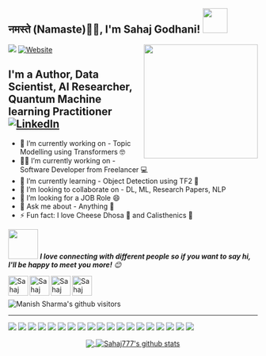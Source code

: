 <h2>नमस्ते (Namaste)🙏🏻, I'm Sahaj Godhani! <img src="https://media.giphy.com/media/12oufCB0MyZ1Go/giphy.gif" width="50"></h2>
<img align='right' src="https://media.giphy.com/media/M9gbBd9nbDrOTu1Mqx/giphy.gif" width="230">

![](https://komarev.com/ghpvc/?username=Sahaj777&color=green)
[![Website](https://img.shields.io/website?label=SahajGodhani&style=for-the-badge&url=https%3A%2F%2Fcodestackr.com)](https://www.sahajgodhani.in/)

  ## I'm a Author, Data Scientist, AI Researcher, Quantum Machine learning Practitioner [![LinkedIn](https://img.shields.io/badge/linkedin-%230077B5.svg?style=for-the-badge&logo=linkedin&logoColor=white)](https://www.linkedin.com/in/sahajgodhani777/)

- 🔭 I’m currently working on - Topic Modelling using Transformers 🤓
- :man_technologist: I’m currently working on - Software Developer from Freelancer :computer:
- 🌱 I’m currently learning - Object Detection using TF2 🤡
- 👯 I’m looking to collaborate on - DL, ML, Research Papers, NLP
- 🤔 I’m looking for a JOB Role 😄
- 💬 Ask me about - Anything 🤫
- ⚡ Fun fact: I love Cheese Dhosa 🥘 and Calisthenics 🏃

<!--[<img align="left" alt="codeSTACKr.com" width="22px" src="https://raw.githubusercontent.com/iconic/open-iconic/master/svg/globe.svg" />][website]
[<img align="left" alt="codeSTACKr | YouTube" width="22px" src="https://cdn.jsdelivr.net/npm/simple-icons@v3/icons/youtube.svg" />][youtube]-->

<img src="https://media.giphy.com/media/LnQjpWaON8nhr21vNW/giphy.gif" width="60"> <em><b>I love connecting with different people so if you want to say hi, I'll be happy to meet you more!</b> 😊</em>

[<img align="left" alt="Sahaj Godhani | LinkedIn" width="40px" src="https://img.icons8.com/color/48/000000/linkedin.png" />][linkedin]
[<img align="left" alt="Sahaj Godhani | Mail" width="40px" src="https://img.icons8.com/fluent/48/000000/gmail.png" />][Mail]
[<img align="left" alt="Sahaj Godhani | Internet" width="40px" src="https://img.icons8.com/fluent/48/000000/internet.png" />][Internet]
[<img align="left" alt="Sahaj Godhani | Medium" width="40px" src="https://img.icons8.com/fluent/48/000000/medium.png](https://img.icons8.com/sf-regular-filled/48/medium-logo.png" alt="medium-logo)" />][Medium]




<br />
<!--### Languages and Tools:
<img align="left" alt="Visual Studio Code" width="26px" src="https://img.icons8.com/fluent/48/000000/visual-studio-code-2019.png" />
<img align="left" alt="SQL" width="26px" src="https://raw.githubusercontent.com/github/explore/80688e429a7d4ef2fca1e82350fe8e3517d3494d/topics/sql/sql.png" />
<img align="left" alt="MySQL" width="26px" src="https://raw.githubusercontent.com/github/explore/80688e429a7d4ef2fca1e82350fe8e3517d3494d/topics/mysql/mysql.png" />
<img align="left" alt="MongoDB" width="26px" src="https://img.icons8.com/color/48/000000/mongodb.png" />
<img align="left" alt="Git" width="26px" src="https://raw.githubusercontent.com/github/explore/80688e429a7d4ef2fca1e82350fe8e3517d3494d/topics/git/git.png" />
<img align="left" alt="GitHub" width="26px" src="https://raw.githubusercontent.com/github/explore/78df643247d429f6cc873026c0622819ad797942/topics/github/github.png" />
<img align="left" alt="HTML5" width="26px" src="https://raw.githubusercontent.com/github/explore/80688e429a7d4ef2fca1e82350fe8e3517d3494d/topics/terminal/terminal.png" />
<br />
<br />
-->

<BR>
  
<p>
    <img class="center" alt="Manish Sharma's github visitors" src="https://visitor-badge.laobi.icu/badge?page_id=Sahaj777.Sahaj777"/>
</p>

--------------------------------------------------------------------------------------------------------------------------------------------------------------------------------

![](https://img.shields.io/badge/OS-Linux-informational?style=flat&logo=windows&logoColor=white&color=2bbc8a)
![](https://img.shields.io/badge/Code-Python-informational?style=flat&logo=python&logoColor=white&color=2bbc8a)
![](https://img.shields.io/badge/Code-C++-informational?style=flat&logo=c++&logoColor=white&color=2bbc8a)
![](https://img.shields.io/badge/Code-Java-informational?style=flat&logo=java&logoColor=white&color=2bbc8a)
![](https://img.shields.io/badge/Code-PHP-informational?style=flat&logo=php&logoColor=white&color=2bbc8a)
![](https://img.shields.io/badge/Code-HTML-5-informational?style=flat&logo=html5&logoColor=white&color=2bbc8a)
![](https://img.shields.io/badge/Editor-VSCode-informational?style=flat&logo=vs&logoColor=white&color=2bbc8a)
![](https://img.shields.io/badge/Editor-AndroidStudio-informational?style=flat&logo=android&logoColor=white&color=2bbc8a)
![](https://img.shields.io/badge/Editor-Pycharm-informational?style=flat&logo=pycharm&logoColor=white&color=2bbc8a)
![](https://img.shields.io/badge/Editor-JupyterNB-informational?style=flat&logo=jupyter&logoColor=white&color=2bbc8a)
![](https://img.shields.io/badge/Editor-Kaggle-informational?style=flat&logo=kaggle&logoColor=white&color=2bbc8a)
![](https://img.shields.io/badge/Tools-MYSQL-informational?style=flat&logo=sql&logoColor=white&color=2bbc8a)
![](https://img.shields.io/badge/Tools-Sklearn-informational?style=flat&logo=scikit-learn&logoColor=white&color=2bbc8a)
![](https://img.shields.io/badge/Tools-Flask-informational?style=flat&logo=flask&logoColor=white&color=2bbc8a)
![](https://img.shields.io/badge/Tools-Tensorflow-informational?style=flat&logo=tensorflow&logoColor=white&color=2bbc8a)
![](https://img.shields.io/badge/Tools-Heroku-informational?style=flat&logo=heroku&logoColor=white&color=2bbc8a)
![](https://img.shields.io/badge/Tools-NLTK-informational?style=flat&logo=nltk&logoColor=white&color=2bbc8a)
![](https://img.shields.io/badge/Tools-Spacy-informational?style=flat&logo=Spacy&logoColor=white&color=2bbc8a)
![](https://img.shields.io/badge/Shell-GitBash-informational?style=flat&logo=git&logoColor=white&color=2bbc8a)


<p align="center">
<a href="https://github.com/Sahaj777">
  <img align="center" src="https://github-readme-stats.vercel.app/api/top-langs/?username=Sahaj777&theme=dark&layout=compact&exclude_repo=IoT-Libraries,Hackerrank-Codes" />
  <img align="center" src="https://github-readme-stats.vercel.app/api?username=Sahaj777&show_icons=true&theme=dark&count_private=true&icon_color=439975&text_color=6e6e6e" alt="Sahaj777's github stats"/>
</a></p>
<br>





<!--🌟 From [Sahaj Godhani](https://github.com/Sahaj777/)-->
[linkedin]: https://www.linkedin.com/in/sahaj-godhani-gs777/
[Mail]: https://mail.google.com/mail/u/0/?view=cm&fs=1&to=sahajgodhani777@gmail.com.com&su=SUBJECT&body=BODY&tf=1
[Internet]: https://www.sahajgodhani.in/
[Medium]: https://medium.com/@sahajgodhani777
